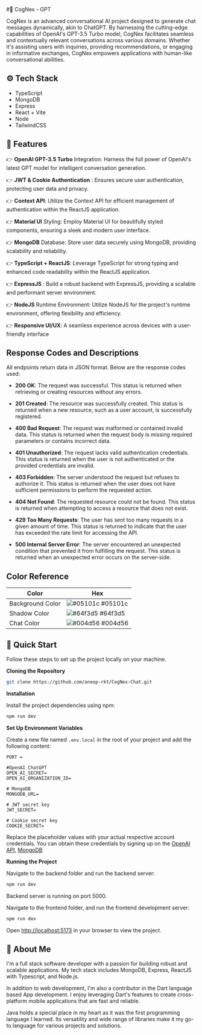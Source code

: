 
#🤖 CogNex - GPT

CogNex is an advanced conversational AI project designed to generate chat messages dynamically, akin to ChatGPT. By harnessing the cutting-edge capabilities of OpenAI's GPT-3.5 Turbo model, CogNex facilitates seamless and contextually relevant conversations across various domains. Whether it's assisting users with inquiries, providing recommendations, or engaging in informative exchanges, CogNex empowers applications with human-like conversational abilities.

## <a name="tech-stack">⚙️ Tech Stack</a>

- TypeScript
- MongoDB
- Express
- React + Vite
- Node
- TailwindCSS 

## <a name="features">🔋 Features</a>

👉 **OpenAI GPT-3.5 Turbo** Integration: Harness the full power of OpenAI's latest GPT model for intelligent conversation generation.

👉 **JWT & Cookie Authentication** : Ensures secure user authentication, protecting user data and privacy.

👉 **Context API**: Utilize the Context API for efficient management of authentication within the ReactJS application.

👉 **Material UI** Styling: Employ Material UI for beautifully styled components, ensuring a sleek and modern user interface.

👉 **MongoDB** Database: Store user data securely using MongoDB, providing scalability and reliability.

👉 **TypeScript + ReactJS**: Leverage TypeScript for strong typing and enhanced code readability within the ReactJS application.

👉 **ExpressJS** : Build a robust backend with ExpressJS, providing a scalable and performant server environment.

👉 **NodeJS** Runtime Environment: Utilize NodeJS for the project's runtime environment, offering flexibility and efficiency.

👉 **Responsive UI/UX**: A seamless experience across devices with a user-friendly interface


## Response Codes and Descriptions

All endpoints return data in JSON format. Below are the response codes used:

- **200 OK**: The request was successful. This status is returned when retrieving or creating resources without any errors.

- **201 Created**: The resource was successfully created. This status is returned when a new resource, such as a user account, is successfully registered.

- **400 Bad Request**: The request was malformed or contained invalid data. This status is returned when the request body is missing required parameters or contains incorrect data.

- **401 Unauthorized**: The request lacks valid authentication credentials. This status is returned when the user is not authenticated or the provided credentials are invalid.

- **403 Forbidden**: The server understood the request but refuses to authorize it. This status is returned when the user does not have sufficient permissions to perform the requested action.

- **404 Not Found**: The requested resource could not be found. This status is returned when attempting to access a resource that does not exist.

- **429 Too Many Requests**: The user has sent too many requests in a given amount of time. This status is returned to indicate that the user has exceeded the rate limit for accessing the API.

- **500 Internal Server Error**: The server encountered an unexpected condition that prevented it from fulfilling the request. This status is returned when an unexpected error occurs on the server-side.

## Color Reference

| Color             | Hex                                                                |
| ----------------- | ------------------------------------------------------------------ |
| Background Color | ![#05101c](https://via.placeholder.com/10/05101c?text=+) #05101c |
| Shadow Color | ![#64f3d5](https://via.placeholder.com/10/64f3d5?text=+) #64f3d5 |
| Chat Color | ![#004d56](https://via.placeholder.com/10/004d56?text=+) #004d56 |


## <a name="quick-start">🤸 Quick Start</a>

Follow these steps to set up the project locally on your machine.

**Cloning the Repository**

```bash
git clone https://github.com/anoop-rkt/CogNex-Chat.git
```

**Installation**

Install the project dependencies using npm:

```bash
npm run dev
```

**Set Up Environment Variables**

Create a new file named `.env.local` in the root of your project and add the following content:

```env
PORT =

#OpenAI ChatGPT 
OPEN_AI_SECRET=
OPEN_AI_ORGANIZATION_ID=

# MongoDB
MONGODB_URL=

# JWT secret key
JWT_SECRET=

# Cookie secret key
COOKIE_SECRET=
```

Replace the placeholder values with your actual respective account credentials. You can obtain these credentials by signing up on the [OpenAI API](https://platform.openai.com/), [MongoDB](https://www.mongodb.com/)

**Running the Project**

Navigate to the backend folder and run the backend server:
```bash
npm run dev
```
Backend server is running on port 5000. 

Navigate to the frontend folder, and run the frontend development server:
```bash
npm run dev
```

Open [http://localhost:5173](http://localhost:5173/) in your browser to view the project.


## 🚀 About Me
I'm a full stack software developer with a passion for building robust and scalable applications. My tech stack includes MongoDB, Express, ReactJS with Typescript, and Node.js.

In addition to web development, I'm also a contributor in the Dart language based App development. I enjoy leveraging Dart's features to create cross-platform mobile applications that are fast and reliable.

Java holds a special place in my heart as it was the first programming language I learned. Its versatility and wide range of libraries make it my go-to language for various projects and solutions.


